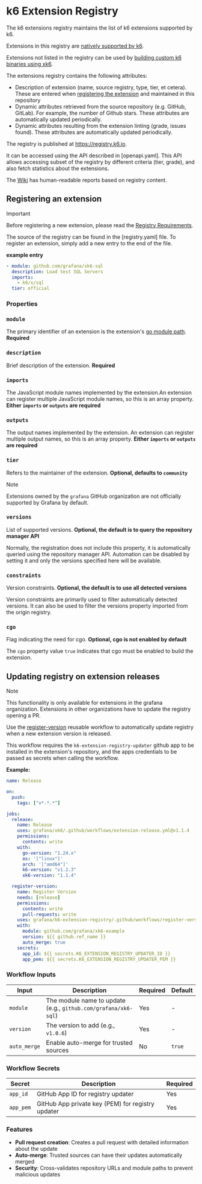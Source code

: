 # k6 Extension Registry

The k6 extensions registry maintains the list of k6 extensions supported by k6.

Extensions in this registry are [natively supported by k6](https://grafana.com/docs/k6/latest/extensions/run/#using-automatic-extension-loading).

Extensions not listed in the registry can be used by [building custom k6 binaries using xk6](https://grafana.com/docs/k6/latest/extensions/run/build-k6-binary-using-go/).

The extensions registry contains the following attributes:
 * Description of extension (name, source registry, type, tier, et cetera). These are entered when [registering the extension](#registering-an-extension) and maintained in this repository
 * Dynamic attributes retrieved from the source repository (e.g. GitHub, GitLab). For example, the number of Github stars. These attributes are automatically updated periodically.
 * Dynamic attributes resulting from the extension linting (grade, issues found). These attributes are automatically updated periodically.

The registry is published at https://registry.k6.io.

It can be accessed using the API described in [openapi.yaml]. This API allows accessing subset of the registry by different criteria (tier, grade), and also fetch statistics about the extensions.

The [Wiki](https://github.com/grafana/k6-extension-registry/wiki) has human-readable reports based on registry content.

## Registering an extension

> [!IMPORTANT]
> Before registering a new extension, please read the [Registry Requirements](https://grafana.com/docs/k6/latest/extensions/create/extensions-registry/).

The source of the registry can be found in the [registry.yaml] file. To register an extension, simply add a new entry to the end of the file.

**example entry**

```yaml
- module: github.com/grafana/xk6-sql
  description: Load test SQL Servers
  imports:
    - k6/x/sql
  tier: official
```

### Properties

### `module`

The primary identifier of an extension is the extension's [go module path](https://go.dev/ref/mod#module-path). **Required**

### `description`

Brief description of the extension. **Required**

### `imports`

The JavaScript module names implemented by the extension.An extension can register multiple JavaScript module names, so this is an array property. **Either `imports` or `outputs` are required**

### `outputs`

The output names implemented by the extension. An extension can register multiple output names, so this is an array property. **Either `imports` or `outputs` are required**

### `tier`

Refers to the maintainer of the extension. **Optional, defaults to `community`**

> [!NOTE]
> Extensions owned by the `grafana` GitHub organization are not officially supported by Grafana by default.

### `versions`

List of supported versions. **Optional, the default is to query the repository manager API**

Normally, the registration does not include this property, it is automatically queried using the repository manager API. Automation can be disabled by setting it and only the versions specified here will be available.

### `constraints`

Version constraints. **Optional, the default is to use all detected versions**

Version constraints are primarily used to filter automatically detected versions. It can also be used to filter the versions property imported from the origin registry.

### `cgo`

Flag indicating the need for cgo. **Optional, cgo is not enabled by default**

The `cgo` property value `true` indicates that cgo must be enabled to build the extension.

## Updating registry on extension releases

> [!NOTE]
> This functionality is only available for extensions in the grafana organization. Extensions in other organizations have to update the registry opening a PR.

Use the [register-version](./.github/workflows/register-version.yml) reusable workflow to automatically update registry when a new extension version is released.

This workflow requires the `k6-extension-registry-updater` github app to be installed in the extension's repository, and the apps credentials to be passed as secrets when calling the workflow.

**Example:**

```yaml
name: Release

on:
  push:
    tags: ["v*.*.*"]

jobs:
  release:
    name: Release
    uses: grafana/xk6/.github/workflows/extension-release.yml@v1.1.4
    permissions:
      contents: write
    with:
      go-version: "1.24.x"
      os: '["linux"]'
      arch: '["amd64"]'
      k6-version: "v1.2.3"
      xk6-version: "1.1.4"

  register-version:
    name: Register Version
    needs: [release]
    permissions:
      contents: write
      pull-requests: write
    uses: grafana/k6-extension-registry/.github/workflows/register-version.yml@main
    with:
      module: github.com/grafana/xk6-example
      version: ${{ github.ref_name }}
      auto_merge: true
    secrets:
      app_id: ${{ secrets.K6_EXTENSION_REGISTRY_UPDATER_ID }}
      app_pem: ${{ secrets.K6_EXTENSION_REGISTRY_UPDATER_PEM }}
```

### Workflow Inputs

| Input | Description | Required | Default |
|-------|-------------|----------|---------|
| `module` | The module name to update (e.g., `github.com/grafana/xk6-sql`) | Yes | - |
| `version` | The version to add (e.g., `v1.0.6`) | Yes | - |
| `auto_merge` | Enable auto-merge for trusted sources | No | `true` |

### Workflow Secrets

| Secret | Description | Required |
|--------|-------------|----------|
| `app_id` | GitHub App ID for registry updater | Yes |
| `app_pem` | GitHub App private key (PEM) for registry updater | Yes |

### Features

- **Pull request creation**: Creates a pull request with detailed information about the update
- **Auto-merge**: Trusted sources can have their updates automatically merged
- **Security**: Cross-validates repository URLs and module paths to prevent malicious updates
